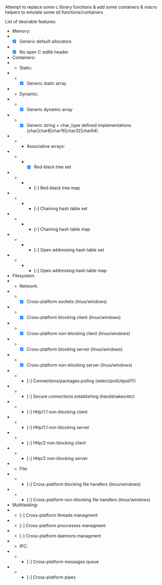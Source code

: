 Attempt to replace some c library functions & add some containers & macro helpers to emulate some stl functions/containers

List of desirable features:
- Memory:
- - [x] Generic default allocators
- - [x] No open C stdlib header
- Containers:
- - Static:
- - - [x] Generic static array
- - Dynamic:
- - - [x] Generic dynamic array
- - - [x] Generic string + char_type defined implementations (char|char8|char16|char32|char64)
- - - Associative arrays:
- - - - [x] Red-black tree set
- - - - [-] Red-black tree map
- - - - [-] Chaining hash table set
- - - - [-] Chaining hash table map
- - - - [-] Open addressing hash table set
- - - - [-] Open addressing hash table map
- Filesystem:
- - Network:
- - - [x] Cross-platform sockets (linux/windows)
- - - [x] Cross-platform blocking client (linux/windows)
- - - [x] Cross-platform non-blocking client (linux/windows)
- - - [x] Cross-platform blocking server (linux/windows)
- - - [x] Cross-platform non-blocking server (linux/windows)
- - - [-] Connections/packages polling (select/poll(/epoll?))
- - - [-] Secure connections establishing (handshakes/etc)
- - - [-] Http/1.1 non-blocking client
- - - [-] Http/1.1 non-blocking server
- - - [-] Http/2 non-blocking client
- - - [-] Http/2 non-blocking server
- - File:
- - - [-] Cross-platform blocking file handlers (linux/windows)
- - - [-] Cross-platform non-blocking file handlers (linux/windows)
- Multitasking:
- - [-] Cross-platform threads managment
- - [-] Cross-platform proccesses managment
- - [-] Cross-platform daemons managment
- - IPC:
- - - [-] Cross-platform messages queue
- - - [-] Cross-platform pipes
